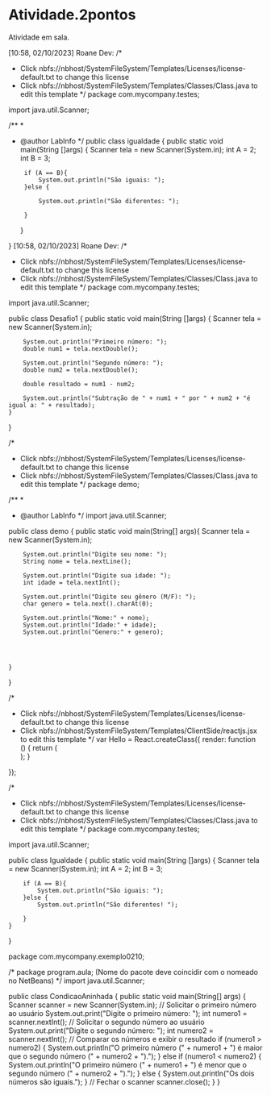 # Atividade.2pontos
Atividade em sala.



[10:58, 02/10/2023] Roane Dev: /*
 * Click nbfs://nbhost/SystemFileSystem/Templates/Licenses/license-default.txt to change this license
 * Click nbfs://nbhost/SystemFileSystem/Templates/Classes/Class.java to edit this template
 */
package com.mycompany.testes;

import java.util.Scanner;

/**
 *
 * @author LabInfo
 */
public class igualdade {
    public static void main(String []args) {
        Scanner tela = new Scanner(System.in);
        int A = 2;
        int B = 3;
        
        if (A == B){
            System.out.println("São iguais: ");
        }else {
        
            System.out.println("São diferentes: ");
      
        }
    }
    
}
[10:58, 02/10/2023] Roane Dev: /*
 * Click nbfs://nbhost/SystemFileSystem/Templates/Licenses/license-default.txt to change this license
 * Click nbfs://nbhost/SystemFileSystem/Templates/Classes/Class.java to edit this template
 */
package com.mycompany.testes;

import java.util.Scanner;

public class Desafio1 {
    public static void main(String []args) {
        Scanner tela = new Scanner(System.in);
        
        System.out.println("Primeiro número: ");
        double num1 = tela.nextDouble();
        
        System.out.println("Segundo número: ");
        double num2 = tela.nextDouble();
        
        double resultado = num1 - num2;
       
        System.out.println("Subtração de " + num1 + " por " + num2 + "é igual a: " + resultado);
    }
}



/*
 * Click nbfs://nbhost/SystemFileSystem/Templates/Licenses/license-default.txt to change this license
 * Click nbfs://nbhost/SystemFileSystem/Templates/Classes/Class.java to edit this template
 */
package demo;

/**
 *
 * @author LabInfo
 */
import java.util.Scanner;

public class demo {
    public static void main(String[] args){
        Scanner tela = new Scanner(System.in);
        
        System.out.println("Digite seu nome: ");
        String nome = tela.nextLine();
        
        System.out.println("Digite sua idade: ");
        int idade = tela.nextInt();
        
        System.out.println("Digite seu gênero (M/F): ");
        char genero = tela.next().charAt(0);
        
        System.out.println("Nome:" + nome);
        System.out.println("Idade:" + idade);
        System.out.println("Genero:" + genero);
        
       
        
                
    }
    
}


/* 
 * Click nbfs://nbhost/SystemFileSystem/Templates/Licenses/license-default.txt to change this license
 * Click nbfs://nbhost/SystemFileSystem/Templates/ClientSide/reactjs.jsx to edit this template
 */
var Hello = React.createClass({
    render: function () {
        return (
                <div></div>
                );
    }

});



/*
 * Click nbfs://nbhost/SystemFileSystem/Templates/Licenses/license-default.txt to change this license
 * Click nbfs://nbhost/SystemFileSystem/Templates/Classes/Class.java to edit this template
 */
package com.mycompany.testes;

import java.util.Scanner;

public class Igualdade {
    public static void main(String []args) {
        Scanner tela = new Scanner(System.in);
        int A = 2;
        int B = 3;
        
        if (A == B){
            System.out.println("São iguais: ");
        }else {
            System.out.println("São diferentes! ");
      
        }
    }
    
}



package com.mycompany.exemplo0210;

/*
package program.aula; (Nome do pacote deve coincidir com o nomeado no NetBeans)
 */
import java.util.Scanner;

public class CondicaoAninhada {
 public static void main(String[] args) {
    Scanner scanner = new Scanner(System.in);
    // Solicitar o primeiro número ao usuário
    System.out.print("Digite o primeiro número: ");
    int numero1 = scanner.nextInt();
    // Solicitar o segundo número ao usuário
    System.out.print("Digite o segundo número: ");
    int numero2 = scanner.nextInt();
    // Comparar os números e exibir o resultado
    if (numero1 > numero2) {
        System.out.println("O primeiro número (" + numero1 + ") é maior que o segundo número (" + numero2 + ").");
    } else if (numero1 < numero2) {
        System.out.println("O primeiro número (" + numero1 + ") é menor que o segundo número (" + numero2 + ").");
    } else {
        System.out.println("Os dois números são iguais.");
    }
    // Fechar o scanner
    scanner.close();
    }
   }
